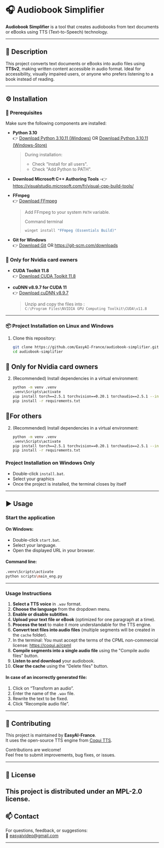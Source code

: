 # 🎧 Audiobook Simplifier

**Audiobook Simplifier** is a tool that creates audiobooks from text documents or eBooks using TTS (Text-to-Speech) technology.

---

## 📘 Description

This project converts text documents or eBooks into audio files using **TTSv2**, making written content accessible in audio format. Ideal for accessibility, visually impaired users, or anyone who prefers listening to a book instead of reading.

---

## ⚙️ Installation

### 🔧 Prerequisites

Make sure the following components are installed:

- **Python 3.10**  
  👉 [Download Python 3.10.11 (Windows)](https://www.python.org/ftp/python/3.10.11/python-3.10.11-amd64.exe)
  OR [Download Python 3.10.11 (Windows-Store)](https://apps.microsoft.com/detail/9PJPW5LDXLZ5?hl=neutral&gl=FR&ocid=pdpshare)

  > During installation:
  > - Check "Install for all users".
  > - Check "Add Python to PATH".

- **Download Microsoft C++ Authoring Tools**
-👉 https://visualstudio.microsoft.com/fr/visual-cpp-build-tools/

- **FFmpeg**  
  👉 [Download FFmpeg](https://www.ffmpeg.org/download.html)  
  > Add FFmpeg to your system `PATH` variable.
  >
  > Command terminal
  >   ```bash
  >   winget install "FFmpeg (Essentials Build)"
  >  ```


- **Git for Windows**  
  👉 [Download Git](https://git-scm.com/downloads/win) OR https://git-scm.com/downloads


### 🔧 Only for Nvidia card owners

- **CUDA Toolkit 11.8**  
  👉 [Download CUDA Toolkit 11.8](https://developer.nvidia.com/cuda-11-8-0-download-archive)  

- **cuDNN v8.9.7 for CUDA 11**  
  👉 [Download cuDNN v8.9.7](https://developer.nvidia.com/rdp/cudnn-archive)  
  > Unzip and copy the files into :  
  > `C:\Program Files\NVIDIA GPU Computing Toolkit\CUDA\v11.8`


---

### 📦 Project Installation on Linux and Windows

1. Clone this repository:
   ```bash
   git clone https://github.com/EasyAI-France/audiobook-simplifier.git
   cd audiobook-simplifier
   ```
## 🔧 Only for Nvidia card owners

2. (Recommended) Install dependencies in a virtual environment:
   ```bash
   python -m venv .venv
   .venv\Scripts\activate
   pip install torch==2.5.1 torchvision==0.20.1 torchaudio==2.5.1 --index-url https://download.pytorch.org/whl/cu118
   pip install -r requirements.txt
   ```
## 🔧For others

2. (Recommended) Install dependencies in a virtual environment:
   ```bash
   python -m venv .venv
   .venv\Scripts\activate
   pip install torch==2.5.1 torchvision==0.20.1 torchaudio==2.5.1 --index-url https://download.pytorch.org/whl/cpu
   pip install -r requirements.txt
   ``` 
### Project Installation on Windows Only
  - Double-click `install.bat`.
  - Select your graphics
  - Once the project is installed, the terminal closes by itself
---

## ▶️ Usage

### Start the application

#### On Windows:

- Double-click `start.bat`.
- Select your language.
- Open the displayed URL in your browser.

#### Command line:

```bash
.venv\Scripts\activate
python scripts\main_eng.py
```

---

### Usage Instructions

1. **Select a TTS voice** in `.wav` format.
2. **Choose the language** from the dropdown menu.
3. **Enable or disable subtitles**.
4. **Upload your text file or eBook** (optimized for one paragraph at a time).
5. **Process the text** to make it more understandable for the TTS engine.
6. **Convert text files into audio files** (multiple segments will be created in the `cache` folder).
7. In the terminal:
    You must accept the terms of the CPML non-commercial license: https://coqui.ai/cpml
8. **Compile segments into a single audio file** using the "Compile audio files" button.
9. **Listen to and download** your audiobook.
10. **Clear the cache** using the "Delete files" button.

#### In case of an incorrectly generated file:

1. Click on “Transform an audio”.
2. Enter the name of the `.wav` file.
3. Rewrite the text to be fixed.
4. Click “Recompile audio file”.

---

## 🤝 Contributing

This project is maintained by **EasyAI-France**.  
It uses the open-source TTS engine from [Coqui TTS](https://github.com/coqui-ai/TTS).

Contributions are welcome!  
Feel free to submit improvements, bug fixes, or issues.

---

## 📝 License

This project is distributed under an MPL-2.0 license.
---

## 📫 Contact

For questions, feedback, or suggestions:  
📧 [easyaivideo@gmail.com](mailto:easyaivideo@gmail.com)

---



